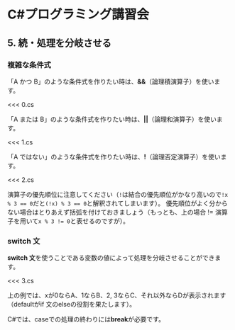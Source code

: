 # C#プログラミング講習会

## 5. 続・処理を分岐させる

### 複雑な条件式

「A かつ B」のような条件式を作りたい時は、**&amp;&amp;**（論理積演算子）を使います。

<<< 0.cs

「A または B」のような条件式を作りたい時は、**||**（論理和演算子）を使います。

<<< 1.cs

「A ではない」のような条件式を作りたい時は、**!**（論理否定演算子）を使います。

<<< 2.cs

演算子の優先順位に注意してください（`!`は結合の優先順位がかなり高いので`!x % 3 == 0`だと`(!x) % 3 == 0`と解釈されてしまいます）。
優先順位がよく分からない場合はとりあえず括弧を付けておきましょう（もっとも、上の場合 != 演算子を用いて`x % 3 != 0`と表せるのですが）。

### switch 文

**switch 文**を使うことである変数の値によって処理を分岐させることができます。

<<< 3.cs

上の例では、xが0ならA、1ならB、2, 3ならC、それ以外ならDが表示されます（defaultがif 文のelseの役割を果たします）。

C#では、caseでの処理の終わりには**break**が必要です。
